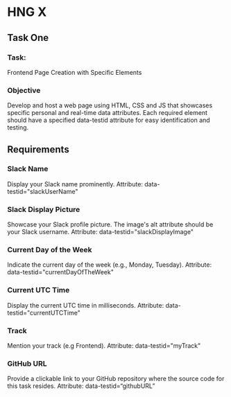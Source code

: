 # HNG X

## Task One

### Task:
Frontend Page Creation with Specific Elements

### Objective
Develop and host a web page using HTML, CSS and JS that showcases specific personal and real-time data attributes. Each required element should have a specified data-testid attribute for easy identification and testing.

## Requirements

### Slack Name
Display your Slack name prominently.
Attribute: data-testid="slackUserName"

### Slack Display Picture
Showcase your Slack profile picture.
The image's alt attribute should be your Slack username.
Attribute: data-testid="slackDisplayImage"

### Current Day of the Week
Indicate the current day of the week (e.g., Monday, Tuesday).
Attribute: data-testid="currentDayOfTheWeek"

### Current UTC Time
Display the current UTC time in milliseconds.
Attribute: data-testid="currentUTCTime"

### Track
Mention your track (e.g Frontend).
Attribute: data-testid="myTrack"

### GitHub URL
Provide a clickable link to your GitHub repository where the source code for this task resides.
Attribute: data-testid=“githubURL”
